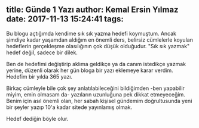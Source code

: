 title: Günde 1 Yazı
author: Kemal Ersin Yılmaz
date: 2017-11-13 15:24:41
tags:
---
Bu blogu açtığımda kendime sık sık yazma hedefi koymuştum. Ancak şimdiye kadar yaşamdan aldığım en önemli ders, belirsiz cümlelerle koyulan hedeflerin gerçekleşme olasılığının çok düşük olduğudur. "Sık sık yazmak" hedef değil, sadece bir dilek.

Ben de hedefimi değiştirip aklıma geldikçe ya da canım istedikçe yazmak yerine, düzenli olarak her gün bloga bir yazı eklemeye karar verdim. Hedefim bir yılda 365 yazı.

Birkaç cümleyle bile çok şey anlatılabileceğini bildiğimden -ben yapabilir miyim, emin olmasam da- yazıların uzunluğuna pek dikkat etmeyeceğim. Benim için asıl önemli olan, her sabah kişisel gündemim doğrultusunda yeni bir şeyler yazıp 10'a kadar sitede yayınlamış olmak.

Hedef dediğin böyle olur.